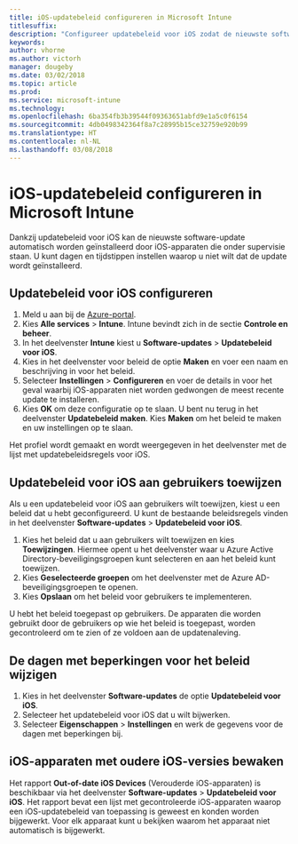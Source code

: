 ```yaml
---
title: iOS-updatebeleid configureren in Microsoft Intune
titlesuffix: 
description: "Configureer updatebeleid voor iOS zodat de nieuwste software-update automatisch wordt geïnstalleerd door iOS-apparaten die onder supervisie staan."
keywords: 
author: vhorne
ms.author: victorh
manager: dougeby
ms.date: 03/02/2018
ms.topic: article
ms.prod: 
ms.service: microsoft-intune
ms.technology: 
ms.openlocfilehash: 6ba354fb3b39544f09363651abfd9e1a5c0f6154
ms.sourcegitcommit: 4db0498342364f8a7c28995b15ce32759e920b99
ms.translationtype: HT
ms.contentlocale: nl-NL
ms.lasthandoff: 03/08/2018
---
```

# <a name="configure-ios-update-policies-in-microsoft-intune"></a>iOS-updatebeleid configureren in Microsoft Intune
Dankzij updatebeleid voor iOS kan de nieuwste software-update automatisch worden geïnstalleerd door iOS-apparaten die onder supervisie staan. U kunt dagen en tijdstippen instellen waarop u niet wilt dat de update wordt geïnstalleerd.

## <a name="configure-the-ios-update-policy"></a>Updatebeleid voor iOS configureren
1. Meld u aan bij de [Azure-portal](https://portal.azure.com).
2. Kies **Alle services** > **Intune**. Intune bevindt zich in de sectie **Controle en beheer**.
2. In het deelvenster **Intune** kiest u **Software-updates** > **Updatebeleid voor iOS**.
4. Kies in het deelvenster voor beleid de optie **Maken** en voer een naam en beschrijving in voor het beleid.
5. Selecteer **Instellingen** > **Configureren** en voer de details in voor het geval waarbij iOS-apparaten niet worden gedwongen de meest recente update te installeren.
6. Kies **OK** om deze configuratie op te slaan. U bent nu terug in het deelvenster **Updatebeleid maken**. Kies **Maken** om het beleid te maken en uw instellingen op te slaan.

Het profiel wordt gemaakt en wordt weergegeven in het deelvenster met de lijst met updatebeleidsregels voor iOS.

## <a name="assign-an-ios-update-policy-to-users"></a>Updatebeleid voor iOS aan gebruikers toewijzen
Als u een updatebeleid voor iOS aan gebruikers wilt toewijzen, kiest u een beleid dat u hebt geconfigureerd. U kunt de bestaande beleidsregels vinden in het deelvenster **Software-updates** > **Updatebeleid voor iOS**.
1. Kies het beleid dat u aan gebruikers wilt toewijzen en kies **Toewijzingen**. Hiermee opent u het deelvenster waar u Azure Active Directory-beveiligingsgroepen kunt selecteren en aan het beleid kunt toewijzen.
2. Kies **Geselecteerde groepen** om het deelvenster met de Azure AD-beveiligingsgroepen te openen.
3. Kies **Opslaan** om het beleid voor gebruikers te implementeren.

U hebt het beleid toegepast op gebruikers. De apparaten die worden gebruikt door de gebruikers op wie het beleid is toegepast, worden gecontroleerd om te zien of ze voldoen aan de updatenaleving.

## <a name="change-the-restricted-days-for-the-policy"></a>De dagen met beperkingen voor het beleid wijzigen
1. Kies in het deelvenster **Software-updates** de optie **Updatebeleid voor iOS**.
2. Selecteer het updatebeleid voor iOS dat u wilt bijwerken.
3. Selecteer **Eigenschappen** > **Instellingen** en werk de gegevens voor de dagen met beperkingen bij.

## <a name="monitor-ios-devices-with-older-ios-versions"></a>iOS-apparaten met oudere iOS-versies bewaken
<!-- 1352223 -->
Het rapport **Out-of-date iOS Devices** (Verouderde iOS-apparaten) is beschikbaar via het deelvenster **Software-updates** > **Updatebeleid voor iOS**. Het rapport bevat een lijst met gecontroleerde iOS-apparaten waarop een iOS-updatebeleid van toepassing is geweest en konden worden bijgewerkt. Voor elk apparaat kunt u bekijken waarom het apparaat niet automatisch is bijgewerkt.
